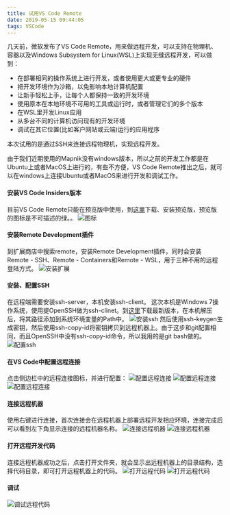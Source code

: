 ```yaml
---
title: 试用VS Code Remote
date: 2019-05-15 09:44:05
tags: VSCode
---
```

几天前，微软发布了VS Code Remote，用来做远程开发，可以支持在物理机、容器以及Windows Subsystem for Linux(WSL)上实现无缝远程开发，可以做到：
+ 在部署相同的操作系统上进行开发，或者使用更大或更专业的硬件
+ 把开发环境作为沙箱，以免影响本地计算机配置
+ 让新手轻松上手，让每个人都保持一致的开发环境
+ 使用原本在本地环境不可用的工具或运行时，或者管理它们的多个版本
+ 在WSL里开发Linux应用
+ 从多台不同的计算机访问现有的开发环境
+ 调试在其它位置(比如客户网站或云端)运行的应用程序

本次试用的是通过SSH来连接远程物理机，实现远程开发。

由于我们近期使用的Mapnik没有windows版本，所以之前的开发工作都是在Ubuntu上或者MacOS上进行的，有些不方便，VS Code Remote推出之后，就可以在windows上连接Ubuntu或者MacOS来进行开发和调试工作。

#### 安装VS Code Insiders版本
目前VS Code Remote只能在预览版中使用，到[这里](https://code.visualstudio.com/insiders/)下载、安装预览版，预览版的图标是不可描述的绿。。
![图标](vscoderemotework/1.png)

#### 安装Remote Development插件
到扩展商店中搜索remote，安装Remote Development插件，同时会安装Remote - SSH、Remote - Containers和Remote - WSL，用于三种不用的远程登陆方式。
![安装扩展](vscoderemotework/2.png)

#### 安装、配置SSH
在远程端需要安装ssh-server，本机安装ssh-client。
这次本机是Windows 7操作系统，使用提OpenSSH做为ssh-clinet。到[这里](https://github.com/PowerShell/Win32-OpenSSH/releases)下载最新版本，在本机解压后，将其路径添加到系统环境变量的Path中。
![安装ssh](vscoderemotework/3.png)
然后使用ssh-keygen生成密钥，然后使用ssh-copy-id将密钥拷贝到远程机器上。由于这步和git配置相同，而且OpenSSH中没有ssh-copy-id命令，所以我用的是git bash做的。
![配置ssh](vscoderemotework/4.png)

#### 在VS Code中配置远程连接
点击侧边栏中的远程连接图标，并进行配置：
![配置远程连接](vscoderemotework/5.png)
![配置远程连接](vscoderemotework/6.png)
![配置远程连接](vscoderemotework/7.png)

#### 连接远程机器
使用右键进行连接，首次连接会在远程机器上部署远程开发相应环境，连接完成后可以看到左下角显示连接的远程机器名称。
![连接远程机器](vscoderemotework/8.png)
![连接远程机器](vscoderemotework/9.png)

#### 打开远程开发代码
连接远程机器成功之后，点击打开文件夹，就会显示出远程机器上的目录结构，选择代码目录，即可打开远程机器上的代码。
![打开远程代码](vscoderemotework/11.png)
![打开远程代码](vscoderemotework/12.png)

#### 调试
![调试远程代码](vscoderemotework/13.png)
